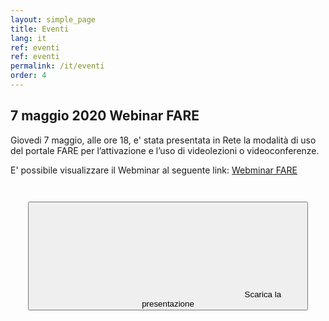 ```yaml
---
layout: simple_page
title: Eventi 
lang: it
ref: eventi
ref: eventi
permalink: /it/eventi
order: 4
---
```



## 7 maggio 2020 Webinar FARE 
Giovedi 7 maggio, alle ore 18, e' stata presentata in Rete la modalità di uso del portale FARE per l’attivazione e l’uso di videolezioni o videoconferenze.

E' possibile visualizzare il Webminar al seguente link: [Webminar FARE
](https://openconf.polito.it/playback/presentation/2.0/playback.html?meetingId=74c4c978969a6327e20b7ebc325df5c70d791954-1588863164648)


<div style="text-align: center; padding: 2em;">
<button class="btn btn-success btn-lg btn-icon"  href="../../assets/repo/BB2.pdf">
<span class="rounded-icon">
<svg class="icon icon-success">
<use xlink:href="../../assets/bootstrap-italia/dist/svg/sprite.svg#it-download"></use>
</svg>
</span>
<span>Scarica la presentazione</span>
</button>
</div>
